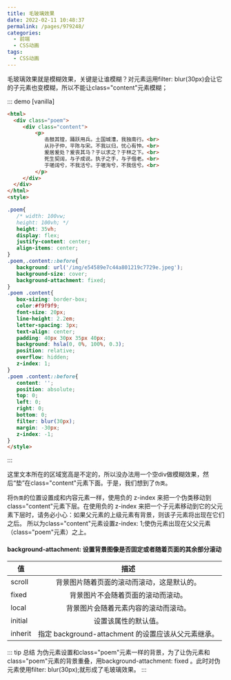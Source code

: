 ```yaml
---
title: 毛玻璃效果
date: 2022-02-11 10:48:37
permalink: /pages/979248/
categories:
  - 前端
  - CSS动画
tags:
  - CSS动画
---
```


毛玻璃效果就是模糊效果，关键是让谁模糊？对元素运用filter: blur(30px)会让它的子元素也变模糊，所以不能让class="content"元素模糊；


::: demo [vanilla]
``` html
<html>
  <div class="poem">
     <div class="content">
         <p>
            击鼓其镗，踊跃用兵。土国城漕，我独南行。<br>
            从孙子仲，平陈与宋。不我以归，忧心有忡。<br>
            爰居爰处？爰丧其马？于以求之？于林之下。<br>
            死生契阔，与子成说。执子之手，与子偕老。<br>
            于嗟阔兮，不我活兮。于嗟洵兮，不我信兮。<br>
         </p>
     </div>
  </div>
</html>
<style>

.poem{
   /* width: 100vw;
   height: 100vh; */
   height: 35vh;
   display: flex;
   justify-content: center;
   align-items: center;
}
.poem,.content::before{
   background: url('/img/e54589e7c44a801219c7729e.jpeg');
   background-size: cover;
   background-attachment: fixed;
}
.poem .content{
   box-sizing: border-box;
   color:#f9f9f9;
   font-size: 20px;
   line-height: 2.2em;
   letter-spacing: 3px;
   text-align: center;
   padding: 40px 30px 35px 40px;
   background: hsla(0, 0%, 100%, 0.3);
   position: relative;
   overflow: hidden;
   z-index: 1;
}
.poem .content::before{
   content: '';
   position: absolute;
   top: 0;
   left: 0;
   right: 0;
   bottom: 0;
   filter: blur(30px);
   margin: -30px;
   z-index: -1;
}
</style>
```
:::

这里文本所在的区域宽高是不定的，所以没办法用一个空div做模糊效果，然后“垫”在class="content"元素下面。于是，我们想到了`伪类`。


将`伪类`的位置设置成和内容元素一样，使用负的 z-index 来把一个伪类移动到class="content"元素下层。在使用负的 z-index 来把一个子元素移动到它的父元素下层时，请务必小心：如果父元素的上级元素有背景，则该子元素将出现在它们之后。 所以为class="content"元素设置z-index: 1;使伪元素出现在父父元素（class="poem"元素）之上。


####  background-attachment: 设置背景图像是否固定或者随着页面的其余部分滚动 
| 值            | 描述           |
| ------------- |:-------------:|
| scroll      | 背景图片随着页面的滚动而滚动，这是默认的。 |
| fixed       | 背景图片不会随着页面的滚动而滚动。      |
| local       | 背景图片会随着元素内容的滚动而滚动。      |
| initial     | 设置该属性的默认值。      |
| inherit     | 指定 background-attachment 的设置应该从父元素继承。      |


::: tip 总结
为伪元素设置和class="poem"元素一样的背景，为了让伪元素和class="poem"元素的背景重叠，用background-attachment: fixed 。此时对伪元素使用filter: blur(30px);就形成了毛玻璃效果。
:::
